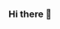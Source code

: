 ### Hi there 👋

<!--
**moums64/moums64** is a ✨ _special_ ✨ repository because its `README.md` (this file) appears on your GitHub profile.

Here are some ideas to get you started:

- 🔭 I’m currently working on nothing special
- 🌱 I’m currently learning physics at EPFL
- 👯 I’m looking to collaborate on fun stuff
- 🤔 I’m looking for help with 
- 💬 Ask me about physics and sport stuff
- 📫 How to reach me: gaspard.damestoy@epfl.ch
- 😄 Pronouns: 
- ⚡ Fun fact: I will steal your girl
-->
